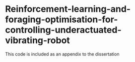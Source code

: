 # Reinforcement-learning-and-foraging-optimisation-for-controlling-underactuated-vibrating-robot
This code is included as an appendix to the dissertation
